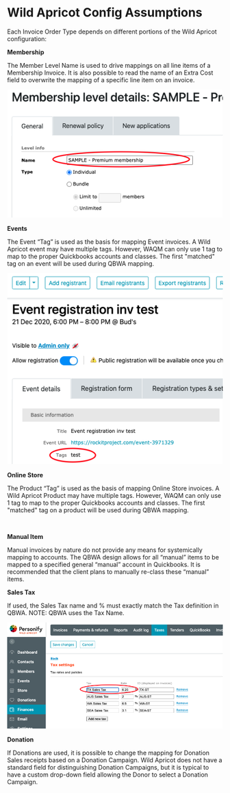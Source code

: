 # Wild Apricot Config Assumptions

Each Invoice Order Type depends on different portions of the Wild Apricot configuration:

**Membership**

The Member Level Name is used to drive mappings on all line items of a Membership Invoice. It is also possible to read the name of an Extra Cost field to overwrite the mapping of a specific line item on an invoice.

![](../.gitbook/assets/8.png)

**Events**

The Event “Tag” is used as the basis for mapping Event invoices.  A Wild Apricot event may have multiple tags.  However, WAQM can only use 1 tag to map to the proper Quickbooks accounts and classes.   The first "matched" tag on an event will be used during QBWA mapping.

![](../.gitbook/assets/9.png)

**Online Store**

The Product “Tag” is used as the basis of mapping Online Store invoices.  A Wild Apricot Product may have multiple tags.  However, WAQM can only use 1 tag to map to the proper Quickbooks accounts and classes.   The first "matched" tag on a product will be used during QBWA mapping.

<figure><img src="../.gitbook/assets/Screenshot 2024-08-23 at 3.02.30 PM.png" alt=""><figcaption></figcaption></figure>

**Manual Item**

Manual invoices by nature do not provide any means for systemically mapping to accounts. The QBWA design allows for all “manual” items to be mapped to a specified general “manual” account in Quickbooks. It is recommended that the client plans to manually re-class these “manual” items.

**Sales Tax**

If used, the Sales Tax name and % must exactly match the Tax definition in QBWA. NOTE: QBWA uses the Tax Name.&#x20;

![](../.gitbook/assets/10.png)

**Donation**

If Donations are used, it is possible to change the mapping for Donation Sales receipts based on a Donation Campaign.  Wild Apricot does not have a standard field for distinguishing Donation Campaigns, but it is typical to have a custom drop-down field allowing the Donor to select a Donation Campaign. &#x20;
